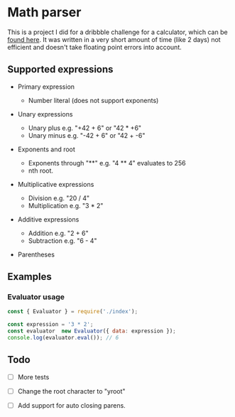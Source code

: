 # Math parser

This is a project I did for a dribbble challenge for a calculator, which can be [found here](http://codepen.io/anthonykoch/pen/xVQOwb?editors=0010). It was written in a very short amount of time (like 2 days) not efficient and doesn't take floating point errors into account. 


## Supported expressions

- Primary expression 
	- Number literal (does not support exponents)

- Unary expressions
	- Unary plus e.g. "+42 + 6" or "42 \* +6"
	- Unary minus e.g. "-42 + 6" or "42 + -6"

- Exponents and root
	- Exponents through "\*\*" e.g. "4 \*\* 4" evaluates to 256
	- nth root. 

- Multiplicative expressions
	- Division e.g. "20 / 4"
	- Multiplication e.g. "3 * 2"

- Additive expressions
	- Addition e.g. "2 + 6"
	- Subtraction e.g. "6 - 4"

- Parentheses


## Examples

### Evaluator usage

```javascript
const { Evaluator } = require('./index');

const expression = '3 * 2';
const evaluator  new Evaluator({ data: expression });
console.log(evaluator.eval()); // 6
```


## Todo

- [ ] More tests

- [ ] Change the root character to "yroot"

- [ ] Add support for auto closing parens.
